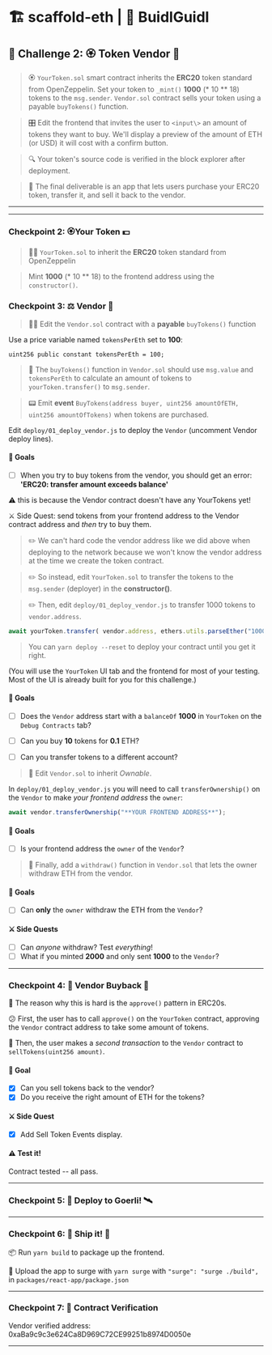 # 🏗 scaffold-eth | 🏰 BuidlGuidl

## 🚩 Challenge 2: 🏵 Token Vendor 🤖

> 🏵 `YourToken.sol` smart contract inherits the **ERC20** token standard from OpenZeppelin. Set your token to `_mint()` **1000** (\* 10 \*\* 18) tokens to the `msg.sender`.
>  `Vendor.sol` contract sells your token using a payable `buyTokens()` function.

> 🎛 Edit the frontend that invites the user to `<input\>` an amount of tokens they want to buy. We'll display a preview of the amount of ETH (or USD) it will cost with a confirm button.

> 🔍 Your token's source code is verified in the block explorer after deployment. 

> 🌟 The final deliverable is an app that lets users purchase your ERC20 token, transfer it, and sell it back to the vendor.

---

---

### Checkpoint 2: 🏵Your Token 💵

> 👩‍💻 `YourToken.sol` to inherit the **ERC20** token standard from OpenZeppelin

> Mint **1000** (\* 10 \*\* 18) to the frontend address using the `constructor()`.

### Checkpoint 3: ⚖️ Vendor 🤖

> 👩‍💻 Edit the `Vendor.sol` contract with a **payable** `buyTokens()` function

Use a price variable named `tokensPerEth` set to **100**:

```solidity
uint256 public constant tokensPerEth = 100;
```

> 📝 The `buyTokens()` function in `Vendor.sol` should use `msg.value` and `tokensPerEth` to calculate an amount of tokens to `yourToken.transfer()` to `msg.sender`.

> 📟 Emit **event** `BuyTokens(address buyer, uint256 amountOfETH, uint256 amountOfTokens)` when tokens are purchased.

Edit `deploy/01_deploy_vendor.js` to deploy the `Vendor` (uncomment Vendor deploy lines).

#### 🥅 Goals

- [ ] When you try to buy tokens from the vendor, you should get an error: **'ERC20: transfer amount exceeds balance'**

⚠️ this is because the Vendor contract doesn't have any YourTokens yet!

⚔️ Side Quest: send tokens from your frontend address to the Vendor contract address and *then* try to buy them.

> ✏️ We can't hard code the vendor address like we did above when deploying to the network because we won't know the vendor address at the time we create the token contract. 

> ✏️ So instead, edit `YourToken.sol` to transfer the tokens to the `msg.sender` (deployer) in the **constructor()**.

> ✏️ Then, edit `deploy/01_deploy_vendor.js` to transfer 1000 tokens to `vendor.address`.

```js
await yourToken.transfer( vendor.address, ethers.utils.parseEther("1000") );
```

> You can `yarn deploy --reset` to deploy your contract until you get it right.

(You will use the `YourToken` UI tab and the frontend for most of your testing. Most of the UI is already built for you for this challenge.)

#### 🥅 Goals

- [ ] Does the `Vendor` address start with a `balanceOf` **1000** in `YourToken` on the `Debug Contracts` tab?
- [ ] Can you buy **10** tokens for **0.1** ETH?
- [ ] Can you transfer tokens to a different account?


> 📝 Edit `Vendor.sol` to inherit *Ownable*.

In `deploy/01_deploy_vendor.js` you will need to call `transferOwnership()` on the `Vendor` to make *your frontend address* the `owner`:

```js
await vendor.transferOwnership("**YOUR FRONTEND ADDRESS**");
```

#### 🥅 Goals

- [ ] Is your frontend address the `owner` of the `Vendor`?

> 📝 Finally, add a `withdraw()` function in `Vendor.sol` that lets the owner withdraw ETH from the vendor.

#### 🥅 Goals

- [ ] Can **only** the `owner` withdraw the ETH from the `Vendor`?

#### ⚔️ Side Quests

- [ ] Can _anyone_ withdraw? Test _everything_!
- [ ] What if you minted **2000** and only sent **1000** to the `Vendor`?

---

### Checkpoint 4: 🤔 Vendor Buyback 🤯

🧐 The reason why this is hard is the `approve()` pattern in ERC20s.

😕 First, the user has to call `approve()` on the `YourToken` contract, approving the `Vendor` contract address to take some amount of tokens.

🤨 Then, the user makes a *second transaction* to the `Vendor` contract to `sellTokens(uint256 amount)`.

#### 🥅 Goal

- [X] Can you sell tokens back to the vendor?
- [X] Do you receive the right amount of ETH for the tokens?

#### ⚔️ Side Quest

- [X] Add Sell Token Events display.  

#### ⚠️ Test it!

Contract tested -- all pass.

----

### Checkpoint 5: 💾 Deploy to Goerli! 🛰

---
### Checkpoint 6: 🚢 Ship it! 🚁

📦 Run `yarn build` to package up the frontend.

💽 Upload the app to surge with `yarn surge` with  `"surge": "surge ./build",` in `packages/react-app/package.json`

---
### Checkpoint 7: 📜 Contract Verification

Vendor verified address: 0xaBa9c9c3e624Ca8D969C72CE99251b8974D0050e

---
